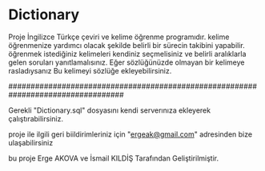 ﻿# Dictionary

Proje İngilizce Türkçe çeviri ve kelime öğrenme  programıdır. 
kelime öğrenmenize yardımcı olacak şekilde belirli bir sürecin takibini yapabilir.
öğrenmek istediğiniz kelimeleri kendiniz seçmelisiniz ve belirli aralıklarla gelen soruları yanıtlamalısınız.
Eğer sözlüğünüzde olmayan bir kelimeye rasladıysanız Bu kelimeyi sözlüğe ekleyebilirsiniz.

##################################################################################

Gerekli "Dictionary.sql" dosyasını kendi serverınıza ekleyerek çalıştırabilirsiniz.

proje ile ilgili geri biildirimleriniz için "ergeak@gmail.com" adresinden bize ulaşabilirsiniz

bu proje Erge AKOVA ve İsmail KILDİŞ Tarafından Geliştirilmiştir.

